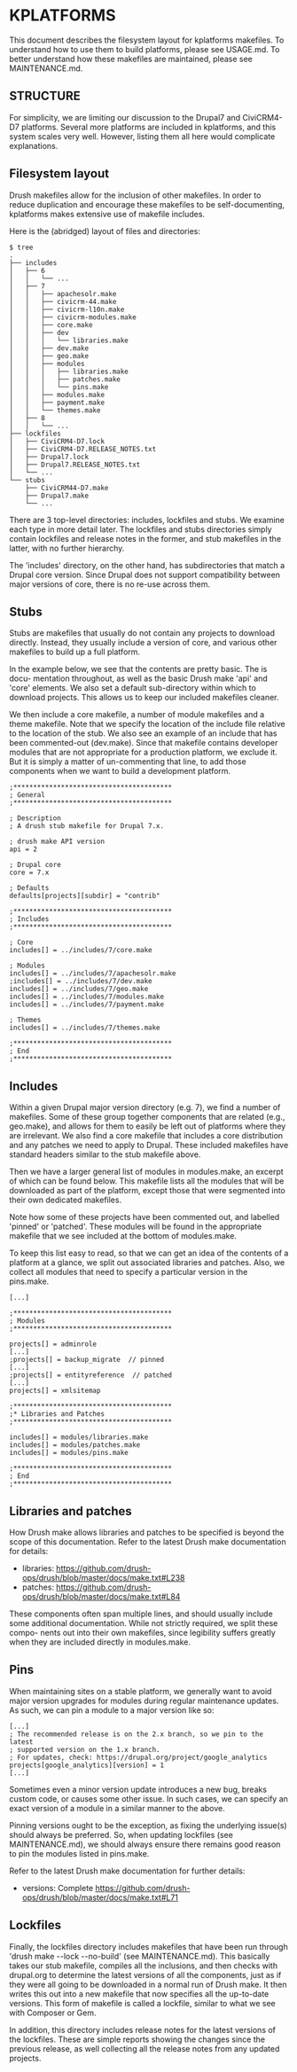 KPLATFORMS
==========

This document describes the filesystem layout for kplatforms makefiles. To
understand how to use them to build platforms, please see USAGE.md. To better
understand how these makefiles are maintained, please see MAINTENANCE.md.


STRUCTURE
---------

For simplicity, we are limiting our discussion to the Drupal7 and CiviCRM4-D7
platforms. Several more platforms are included in kplatforms, and this system
scales very well. However, listing them all here would complicate explanations.

Filesystem layout
-----------------

Drush makefiles allow for the inclusion of other makefiles. In order to reduce
duplication and encourage these makefiles to be self-documenting, kplatforms
makes extensive use of makefile includes.

Here is the (abridged) layout of files and directories:

    $ tree
    .
    ├── includes
    │   ├── 6
    │   │   └── ...
    │   ├── 7
    │   │   ├── apachesolr.make
    │   │   ├── civicrm-44.make
    │   │   ├── civicrm-l10n.make
    │   │   ├── civicrm-modules.make
    │   │   ├── core.make
    │   │   ├── dev
    │   │   │   └── libraries.make
    │   │   ├── dev.make
    │   │   ├── geo.make
    │   │   ├── modules
    │   │   │   ├── libraries.make
    │   │   │   ├── patches.make
    │   │   │   └── pins.make
    │   │   ├── modules.make
    │   │   ├── payment.make
    │   │   └── themes.make
    │   ├── 8
    │   │   └── ...
    ├── lockfiles
    │   ├── CiviCRM4-D7.lock
    │   ├── CiviCRM4-D7.RELEASE_NOTES.txt
    │   ├── Drupal7.lock
    │   ├── Drupal7.RELEASE_NOTES.txt
    │   └── ...
    └── stubs
        ├── CiviCRM44-D7.make
        ├── Drupal7.make
        └── ...

There are 3 top-level directories: includes, lockfiles and stubs. We examine
each type in more detail later. The lockfiles and stubs directories simply
contain lockfiles and release notes in the former, and stub makefiles in the
latter, with no further hierarchy.

The 'includes' directory, on the other hand, has subdirectories that match a
Drupal core version. Since Drupal does not support compatibility between major
versions of core, there is no re-use across them.


Stubs
-----

Stubs are makefiles that usually do not contain any projects to download
directly. Instead, they usually include a version of core, and various other
makefiles to build up a full platform.

In the example below, we see that the contents are pretty basic. The is docu-
mentation throughout, as well as the basic Drush make 'api' and 'core'
elements. We also set a default sub-directory within which to download
projects. This allows us to keep our included makefiles cleaner.

We then include a core makefile, a number of module makefiles and a theme
makefile. Note that we specify the location of the include file relative to the
location of the stub. We also see an example of an include that has been
commented-out (dev.make). Since that makefile contains developer modules that
are not appropriate for a production platform, we exclude it. But it is simply
a matter of un-commenting that line, to add those components when we want to
build a development platform.


    ;****************************************
    ; General
    ;****************************************

    ; Description
    ; A drush stub makefile for Drupal 7.x.

    ; drush make API version
    api = 2

    ; Drupal core
    core = 7.x

    ; Defaults
    defaults[projects][subdir] = "contrib"

    ;****************************************
    ; Includes
    ;****************************************

    ; Core
    includes[] = ../includes/7/core.make

    ; Modules
    includes[] = ../includes/7/apachesolr.make
    ;includes[] = ../includes/7/dev.make
    includes[] = ../includes/7/geo.make
    includes[] = ../includes/7/modules.make
    includes[] = ../includes/7/payment.make

    ; Themes
    includes[] = ../includes/7/themes.make

    ;****************************************
    ; End
    ;****************************************


Includes
--------

Within a given Drupal major version directory (e.g. 7), we find a number of
makefiles. Some of these group together components that are related (e.g.,
geo.make), and allows for them to easily be left out of platforms where they
are irrelevant. We also find a core makefile that includes a core distribution
and any patches we need to apply to Drupal. These included makefiles have
standard headers similar to the stub makefile above.

Then we have a larger general list of modules in modules.make, an excerpt of
which can be found below. This makefile lists all the modules that will be
downloaded as part of the platform, except those that were segmented into their
own dedicated makefiles.

Note how some of these projects have been commented out, and labelled 'pinned'
or 'patched'. These modules will be found in the appropriate makefile that we
see included at the bottom of modules.make.

To keep this list easy to read, so that we can get an idea of the contents of a
platform at a glance, we split out associated libraries and patches. Also, we
collect all modules that need to specify a particular version in the pins.make.


    [...]

    ;****************************************
    ; Modules
    ;****************************************

    projects[] = adminrole
    [...]
    ;projects[] = backup_migrate  // pinned
    [...]
    ;projects[] = entityreference  // patched
    [...]
    projects[] = xmlsitemap

    ;****************************************
    ;* Libraries and Patches
    ;****************************************

    includes[] = modules/libraries.make
    includes[] = modules/patches.make
    includes[] = modules/pins.make

    ;****************************************
    ; End
    ;****************************************


Libraries and patches
---------------------

How Drush make allows libraries and patches to be specified is beyond the
scope of this documentation. Refer to the latest Drush make documentation for
details:

 * libraries: https://github.com/drush-ops/drush/blob/master/docs/make.txt#L238
 * patches: https://github.com/drush-ops/drush/blob/master/docs/make.txt#L84

These components often span multiple lines, and should usually include some
additional documentation. While not strictly required, we split these compo-
nents out into their own makefiles, since legibility suffers greatly when they
are included directly in modules.make.


Pins
----

When maintaining sites on a stable platform, we generally want to avoid major
version upgrades for modules during regular maintenance updates. As such, we
can pin a module to a major version like so:

    [...]
    ; The recommended release is on the 2.x branch, so we pin to the latest
    ; supported version on the 1.x branch.
    ; For updates, check: https://drupal.org/project/google_analytics
    projects[google_analytics][version] = 1
    [...]

Sometimes even a minor version update introduces a new bug, breaks custom code,
or causes some other issue. In such cases, we can specify an exact version of a
module in a similar manner to the above.

Pinning versions ought to be the exception, as fixing the underlying issue(s)
should always be preferred. So, when updating lockfiles (see MAINTENANCE.md),
we should always ensure there remains good reason to pin the modules listed in
pins.make.

Refer to the latest Drush make documentation for further details:

 * versions: Complete https://github.com/drush-ops/drush/blob/master/docs/make.txt#L71


Lockfiles
---------

Finally, the lockfiles directory includes makefiles that have been run through
'drush make --lock --no-build' (see MAINTENANCE.md). This basically takes our
stub makefile, compiles all the inclusions, and then checks with drupal.org to
determine the latest versions of all the components, just as if they were all
going to be downloaded in a normal run of Drush make. It then writes this out
into a new makefile that now specifies all the up-to-date versions. This form
of makefile is called a lockfile, similar to what we see with Composer or Gem.

In addition, this directory includes release notes for the latest versions of
the lockfiles. These are simple reports showing the changes since the previous
release, as well collecting all the release notes from any updated projects.
